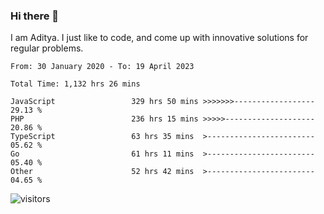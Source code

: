 ### Hi there 👋

I am Aditya. I just like to code, and come up with innovative solutions for regular problems.

<!--START_SECTION:waka-->

```text
From: 30 January 2020 - To: 19 April 2023

Total Time: 1,132 hrs 26 mins

JavaScript                 329 hrs 50 mins >>>>>>>------------------   29.13 %
PHP                        236 hrs 15 mins >>>>>--------------------   20.86 %
TypeScript                 63 hrs 35 mins  >------------------------   05.62 %
Go                         61 hrs 11 mins  >------------------------   05.40 %
Other                      52 hrs 42 mins  >------------------------   04.65 %
```

<!--END_SECTION:waka-->

![visitors](https://visitor-badge.glitch.me/badge?page_id=BrainBuzzer.visitor-badge&left_color=green&right_color=red)
